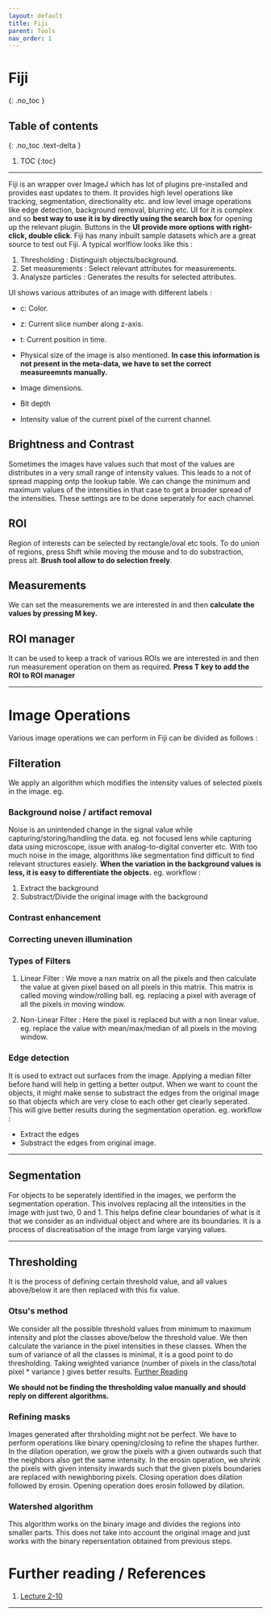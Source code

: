```yaml
---
layout: default
title: Fiji
parent: Tools
nav_order: 1
---
```


# Fiji
{: .no_toc }

## Table of contents
{: .no_toc .text-delta }

1. TOC
{:toc}

---
Fiji is an wrapper over ImageJ which has lot of plugins pre-installed and provides east updates to them. It provides high level operations like tracking, segmentation, directionality etc. and low level image operations like edge detection, background removal, blurring etc. UI for it is complex and so **best way to use it is by directly using the search box** for opening up the relevant plugin. Buttons in the **UI provide more options with right-click, double click**. Fiji has many inbuilt sample datasets which are a great source to test out Fiji. A typical worlflow looks like this :

1. Thresholding : Distinguish objects/background.
2. Set measurements : Select relevant attributes for measurements.
3. Analysze particles : Generates the results for selected attributes.

UI shows various attributes of an image with different labels : 

* c: Color.

* z: Current slice number along z-axis.

* t: Current position in time.

* Physical size of the image is also mentioned. **In case this information is not present in the meta-data, we have to set the correct measureemnts manually.** 

* Image dimensions.

* Bit depth

* Intensity value of the current pixel of the current channel.

## Brightness and Contrast 

Sometimes the images have values such that most of the values are distributes in a very small range of intensity values. This leads to a not of spread mapping ontp the lookup table. We can change the minimum and maximum values of the intensities in that case to get a broader spread of the intensities. These settings are to be done seperately for each channel.

## ROI

Region of interests can be selected by rectangle/oval etc tools. To do union of regions, press Shift while moving the mouse and to do substraction, press alt. **Brush tool allow to do selection freely**.

## Measurements

We can set the measurements we are interested in and then **calculate the values by pressing M key.**

## ROI manager

It can be used to keep a track of various ROIs we are interested in and then run measurement operation on them as required. **Press T key to add the ROI to ROI manager**

---

# Image Operations

Various image operations we can perform in Fiji can be divided as follows :

## Filteration

We apply an algorithm which modifies the intensity values of selected pixels in the image. eg.

### Background noise / artifact removal

Noise is an unintended change in the signal value while capturing/storing/handling the data. eg. not focused lens while capturing data using microscope, issue with analog-to-digital converter etc. With too much noise in the image, algorithms like segmentation find difficult to find relevant structures easiely. **When the variation in the background values is less, it is easy to differentiate the objects.** eg. workflow :

1. Extract the background
2. Substract/Divide the original image with the background

### Contrast enhancement
### Correcting uneven illumination

### Types of Filters

1. Linear Filter : 
We move a nxn matrix on all the pixels and then calculate the value at given pixel based on all pixels in this matrix. This matrix is called moving window/rolling ball. eg. replacing a pixel with average of all the pixels in moving window.

2. Non-Linear Filter :
Here the pixel is replaced but with a non linear value. eg. replace the value with mean/max/median of all pixels in the moving window. 

### Edge detection
It is used to extract out surfaces from the image. Applying a median filter before hand will help in getting a better output. When we want to count the objects, it might make sense to substract the edges from the original image so that objects which are very close to each other get clearly seperated. This will give better results during the segmentation operation. eg. workflow :

- Extract the edges
- Substract the edges from original image.

---
## Segmentation
For objects to be seperately identified in the images, we perform the segmentation operation. This involves replacing all the intensities in the image with just two, 0 and 1. This helps define clear boundaries of what is it that we consider as an individual object and where are its boundaries. It is a process of discreatisation of the image from large varying values. 

---
## Thresholding
It is the process of defining certain threshold value, and all values above/below it are then replaced with this fix value. 

### Otsu's method
We consider all the possible threshold values from minimum to maximum intensity and plot the classes above/below the threshold value. We then calculate the variance in the pixel intensities in these classes. When the sum of variance of all the classes is minimal, it is a good point to do thresholding. Taking weighted variance (number of pixels in the class/total pixel * variance ) gives better results. [Further Reading](http://www.labbookpages.co.uk/software/imgProc/otsuThreshold.html)

**We should not be finding the thresholding value manually and should reply on different algorithms.**

### Refining masks
Images generated after thrsholding might not be perfect. We have to perform operations like binary opening/closing to refine the shapes further. In the dilation operation, we grow the pixels with a given outwards such that the neighbors also get the same intensity. In the erosin operation, we shrink the pixels with given intensity inwards such that the given pixels boundaries are replaced with newighboring pixels. Closing operation does dilation followed by erosin. Opening operation does erosin followed by dilation.

### Watershed algorithm
This algorithm works on the binary image and divides the regions into smaller parts. This does not take into account the original image and just works with the binary repersentation obtained from previous steps.

# Further reading / References

1. [Lecture 2-10](https://www.youtube.com/watch?v=Akedfyp5AxY&list=PL5ESQNfM5lc7SAMstEu082ivW4BDMvd0U&index=2)


--- 